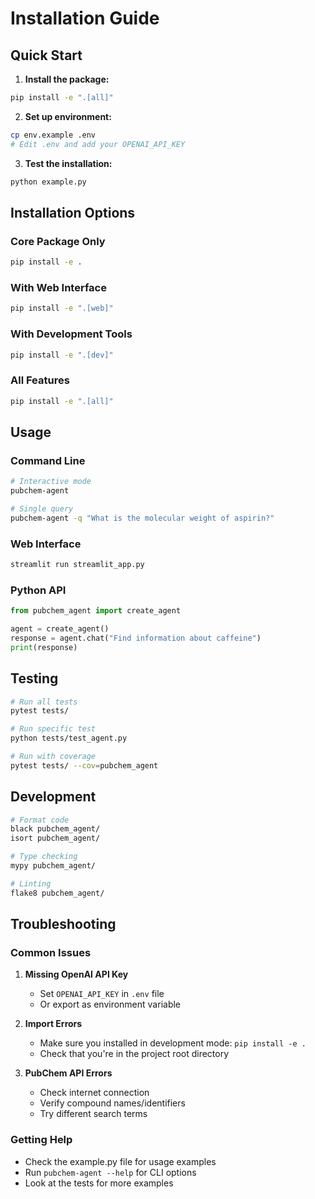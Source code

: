 # Installation Guide

## Quick Start

1. **Install the package:**
```bash
pip install -e ".[all]"
```

2. **Set up environment:**
```bash
cp env.example .env
# Edit .env and add your OPENAI_API_KEY
```

3. **Test the installation:**
```bash
python example.py
```

## Installation Options

### Core Package Only
```bash
pip install -e .
```

### With Web Interface
```bash
pip install -e ".[web]"
```

### With Development Tools
```bash
pip install -e ".[dev]"
```

### All Features
```bash
pip install -e ".[all]"
```

## Usage

### Command Line
```bash
# Interactive mode
pubchem-agent

# Single query
pubchem-agent -q "What is the molecular weight of aspirin?"
```

### Web Interface
```bash
streamlit run streamlit_app.py
```

### Python API
```python
from pubchem_agent import create_agent

agent = create_agent()
response = agent.chat("Find information about caffeine")
print(response)
```

## Testing

```bash
# Run all tests
pytest tests/

# Run specific test
python tests/test_agent.py

# Run with coverage
pytest tests/ --cov=pubchem_agent
```

## Development

```bash
# Format code
black pubchem_agent/
isort pubchem_agent/

# Type checking
mypy pubchem_agent/

# Linting
flake8 pubchem_agent/
```

## Troubleshooting

### Common Issues

1. **Missing OpenAI API Key**
   - Set `OPENAI_API_KEY` in `.env` file
   - Or export as environment variable

2. **Import Errors**
   - Make sure you installed in development mode: `pip install -e .`
   - Check that you're in the project root directory

3. **PubChem API Errors**
   - Check internet connection
   - Verify compound names/identifiers
   - Try different search terms

### Getting Help

- Check the example.py file for usage examples
- Run `pubchem-agent --help` for CLI options
- Look at the tests for more examples 